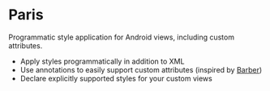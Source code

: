 # Paris
Programmatic style application for Android views, including custom attributes.

* Apply styles programmatically in addition to XML
* Use annotations to easily support custom attributes (inspired by [Barber](https://github.com/hzsweers/barber))
* Declare explicitly supported styles for your custom views
